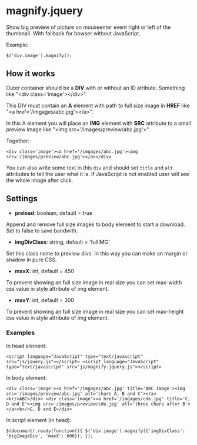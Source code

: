 magnify.jquery
==============

Show big preview of picture on mouseenter event right or left of the thumbnail. With fallback for bowser without JavaScript.

Example:

  `$('div.image').magnify();`

## How it works ##

Outer container should be a **DIV** with or without an ID atribute. Something like "&lt;div class='image'>&lt;/div>".

This DIV must contain an **A** element with path to full size image in **HREF** like "&lt;a href='/imgages/abc.jpg'>&lt;/a>".

In this A element you will place an **IMG** element with **SRC** attribute to a small preview image like "&lt;img src='/images/preview/abc.jpg'>".

Together:

  `<div class='image'><a href='/imgages/abc.jpg'><img src='/images/preview/abc.jpg'></a></div>`

You can also write some text in this `div` and should set `title` and `alt` attributes to tell the user what it is. If JavaScript is not enabled user will see the whole image after click.

## Settings ##

 * **preload**: boolean, default = true

Append and remove full size images to body element to start a download. Set to false to save bandwith.
 
 * **imgDivClass**: string, default = 'fullIMG'
 
Set this class name to preview divs. In this way you can make an margin or shadow in pure CSS.

 * **maxX**: int, default = 450
 
To prevent showing an full size image in real size you can set max-width css value in style attribute of img element.

 * **maxY**: int, default = 300
 
To prevent showing an full size image in real size you can set max-height css value in style attribute of img element.

### Examples ###

In head element:

  `<script language="JavaScript" type="text/javascript" src="js/jquery.js"></script> <script language="JavaScript" type="text/javascript" src="js/magnify.jquery.js"></script>`

In body element:

  `<div class='image'><a href='/imgages/abc.jpg' title='ABC Image'><img src='/images/preview/abc.jpg' alt='chars A, B and C'></a><br/>ABC</div> <div class='image'><a href='/imgages/cde.jpg' title='C, D and E'><img src='/images/preview/cde.jpg' alt='three chars after B'></a><br/>C, D and E</div>`
  
In script element (in head):

  `$(document).ready(function(){ $('div.image').magnify({'imgDivClass': 'bigImageDiv', 'maxX': 600}); });`